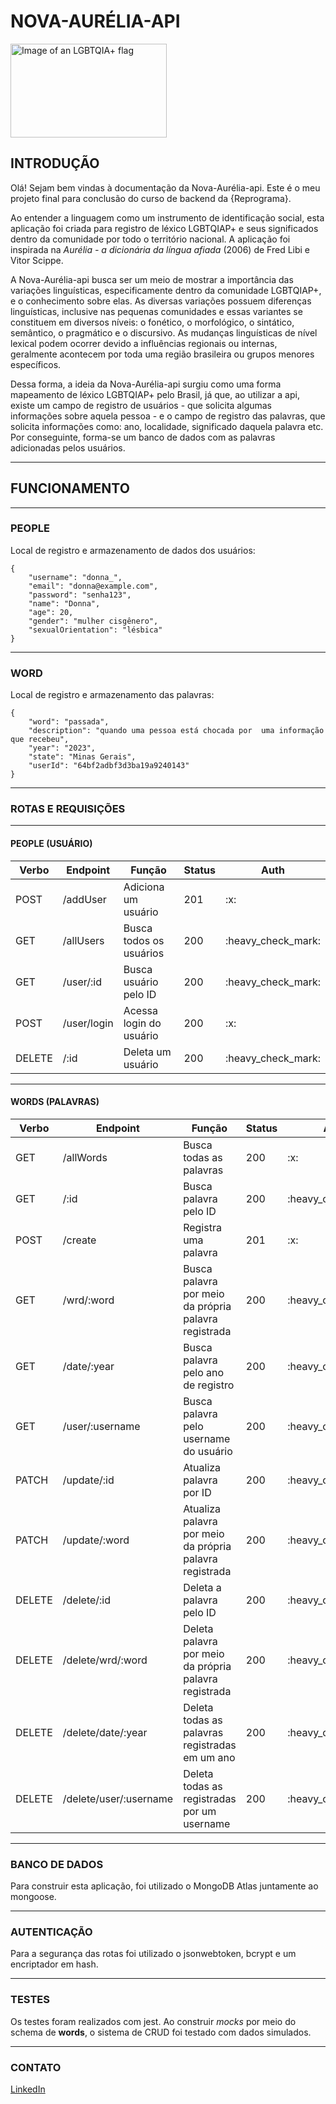 # NOVA-AURÉLIA-API

<img src="https://i0.statig.com.br/bancodeimagens/ac/lh/jl/aclhjlddzn8bftdqih882tkx5.jpg" alt="Image of an LGBTQIA+ flag" style="align: center;" height="150" width="250"/>

## INTRODUÇÃO


Olá! Sejam bem vindas à documentação da Nova-Aurélia-api. Este é o meu projeto final para conclusão do curso de backend da {Reprograma}. 

Ao entender a linguagem como um instrumento de identificação social, esta aplicação foi criada para registro de léxico LGBTQIAP+ e seus significados dentro da comunidade por todo o território nacional. A aplicação foi inspirada na *Aurélia - a dicionária da língua afiada* (2006) de Fred Libi e Vitor Scippe.

A Nova-Aurélia-api busca ser um meio de mostrar a importância das variações linguísticas, especificamente dentro da comunidade LGBTQIAP+, e o conhecimento sobre elas. As diversas variações possuem diferenças linguísticas, inclusive nas pequenas comunidades e essas variantes se constituem em diversos níveis: o fonético, o morfológico, o sintático, semântico, o pragmático e o discursivo. As mudanças linguísticas de nível lexical podem ocorrer devido a influências regionais ou internas, geralmente acontecem por toda uma região brasileira ou grupos menores específicos.

Dessa forma, a ideia da Nova-Aurélia-api surgiu como uma forma mapeamento de léxico LGBTQIAP+ pelo Brasil, já que, ao utilizar a api, existe um campo de registro de usuários - que solicita algumas informações sobre aquela pessoa - e o campo de registro das palavras, que solicita informações como: ano, localidade, significado daquela palavra etc. Por conseguinte, forma-se um banco de dados com as palavras adicionadas pelos usuários.

___
## FUNCIONAMENTO

____
### PEOPLE

Local de registro e armazenamento de dados dos usuários:

    {
        "username": "donna_",
        "email": "donna@example.com",
        "password": "senha123",
        "name": "Donna",
        "age": 20,
        "gender": "mulher cisgênero",
        "sexualOrientation": "lésbica"
    }

___
### WORD

Local de registro e armazenamento das palavras:

    {
        "word": "passada",
        "description": "quando uma pessoa está chocada por  uma informação que recebeu",
        "year": "2023",
        "state": "Minas Gerais",
        "userId": "64bf2adbf3d3ba19a9240143"
    }

___
### ROTAS E REQUISIÇÕES
___
#### PEOPLE (USUÁRIO)

<table>
<thead>
<tr>
<th>Verbo</th>
<th>Endpoint</th>
<th>Função </th>
<th>Status</th>
<th>Auth</th>
</tr>
</thead>
<tr>
<td>POST</td>
<td>/addUser</td>
<td>Adiciona um usuário</td>
<td>201</td>
<td>:x:</td>
</tr>
<tr>
<td>GET</td>
<td>/allUsers</td>
<td>Busca todos os usuários</td>
<td>200</td>
<td>:heavy_check_mark:</td>
</tr>
<tr>
<td>GET</td>
<td>/user/:id</td>
<td>Busca usuário pelo ID</td>
<td>200</td>
<td>:heavy_check_mark:</td>
</tr>
<tr>
<td>POST</td>
<td>/user/login</td>
<td>Acessa login do usuário</td>
<td>200</td>
<td>:x:</td>
</tr>
<tr>
<td>DELETE</td>
<td>/:id</td>
<td>Deleta um usuário</td>
<td>200</td>
<td>:heavy_check_mark:</td>
</tr>
</table>

____
#### WORDS (PALAVRAS)

<table>
<thead>
<tr>
<th>Verbo</th>
<th>Endpoint</th>
<th>Função </th>
<th>Status</th>
<th>Auth</th>
</tr>
</thead>
<tr>
<td>GET</td>
<td>/allWords</td>
<td>Busca todas as palavras</td>
<td>200</td>
<td>:x:</td>
</tr>
<tr>
<td>GET</td>
<td>/:id</td>
<td>Busca palavra pelo ID</td>
<td>200</td>
<td>:heavy_check_mark:</td>
</tr>
<tr>
<td>POST</td>
<td>/create</td>
<td>Registra uma palavra</td>
<td>201</td>
<td>:x:</td>
</tr>
<tr>
<td>GET</td>
<td>/wrd/:word</td>
<td>Busca palavra por meio da própria palavra registrada</td>
<td>200</td>
<td>:heavy_check_mark:</td>
</tr>
<tr>
<td>GET</td>
<td>/date/:year</td>
<td>Busca palavra pelo ano de registro</td>
<td>200</td>
<td>:heavy_check_mark:</td>
</tr>
<tr>
<td>GET</td>
<td>/user/:username</td>
<td>Busca palavra pelo username do usuário</td>
<td>200</td>
<td>:heavy_check_mark:</td>
</tr>
<tr>
<td>PATCH</td>
<td>/update/:id</td>
<td>Atualiza palavra por ID</td>
<td>200</td>
<td>:heavy_check_mark:</td>
</tr>
<tr>
<td>PATCH</td>
<td>/update/:word</td>
<td>Atualiza palavra por meio da própria palavra registrada</td>
<td>200</td>
<td>:heavy_check_mark:</td>
</tr>
<tr>
<td>DELETE</td>
<td>/delete/:id</td>
<td>Deleta a palavra pelo ID</td>
<td>200</td>
<td>:heavy_check_mark:</td>
</tr>
<tr>
<td>DELETE</td>
<td>/delete/wrd/:word</td>
<td>Deleta palavra por meio da própria palavra registrada</td>
<td>200</td>
<td>:heavy_check_mark:</td>
</tr>
<tr>
<td>DELETE</td>
<td>/delete/date/:year</td>
<td>Deleta todas as palavras registradas em um ano</td>
<td>200</td>
<td>:heavy_check_mark:</td>
</tr>
<tr>
<td>DELETE</td>
<td>/delete/user/:username</td>
<td>Deleta todas as registradas por um username</td>
<td>200</td>
<td>:heavy_check_mark:</td>
</tr>
</table>

____
### BANCO DE DADOS

Para construir esta aplicação, foi utilizado o MongoDB Atlas juntamente ao mongoose.

___
### AUTENTICAÇÃO

Para a segurança das rotas foi utilizado o jsonwebtoken, bcrypt e um encriptador em hash.
_____
### TESTES

Os testes foram realizados com jest. Ao construir _mocks_ por meio do schema de **words**, o sistema de CRUD foi testado com dados simulados.  

___
### CONTATO

[LinkedIn](https://www.linkedin.com/in/marianadasantos/ "LinkedIn")